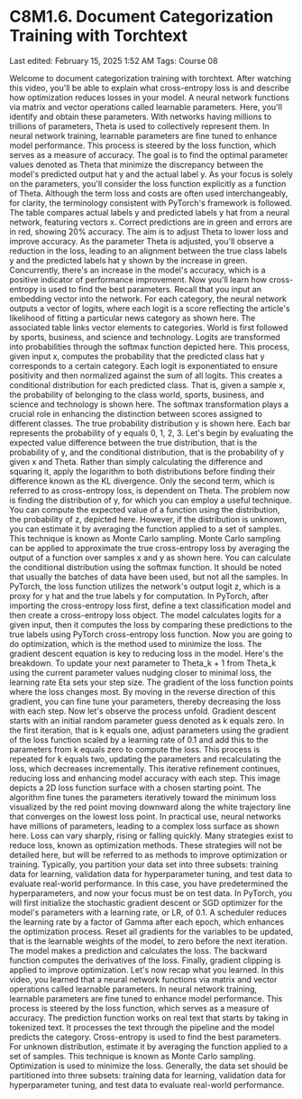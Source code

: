 # C8M1.6. Document Categorization Training with Torchtext

Last edited: February 15, 2025 1:52 AM
Tags: Course 08

Welcome to document categorization training with torchtext. After watching this video, you'll be able to explain what cross-entropy loss is and describe how optimization reduces losses in your model. A neural network functions via matrix and vector operations called learnable parameters. Here, you'll identify and obtain these parameters. With networks having millions to trillions of parameters, Theta is used to collectively represent them. In neural network training, learnable parameters are fine tuned to enhance model performance. This process is steered by the loss function, which serves as a measure of accuracy. The goal is to find the optimal parameter values denoted as Theta that minimize the discrepancy between the model's predicted output hat y and the actual label y. As your focus is solely on the parameters, you'll consider the loss function explicitly as a function of Theta. Although the term loss and costs are often used interchangeably, for clarity, the terminology consistent with PyTorch's framework is followed. The table compares actual labels y and predicted labels y hat from a neural network, featuring vectors x. Correct predictions are in green and errors are in red, showing 20% accuracy. The aim is to adjust Theta to lower loss and improve accuracy. As the parameter Theta is adjusted, you'll observe a reduction in the loss, leading to an alignment between the true class labels y and the predicted labels hat y shown by the increase in green. Concurrently, there's an increase in the model's accuracy, which is a positive indicator of performance improvement. Now you'll learn how cross-entropy is used to find the best parameters. Recall that you input an embedding vector into the network. For each category, the neural network outputs a vector of logits, where each logit is a score reflecting the article's likelihood of fitting a particular news category as shown here. The associated table links vector elements to categories. World is first followed by sports, business, and science and technology. Logits are transformed into probabilities through the softmax function depicted here. This process, given input x, computes the probability that the predicted class hat y corresponds to a certain category. Each logit is exponentiated to ensure positivity and then normalized against the sum of all logits. This creates a conditional distribution for each predicted class. That is, given a sample x, the probability of belonging to the class world, sports, business, and science and technology is shown here. The softmax transformation plays a crucial role in enhancing the distinction between scores assigned to different classes. The true probability distribution y is shown here. Each bar represents the probability of y equals 0, 1, 2, 3. Let's begin by evaluating the expected value difference between the true distribution, that is the probability of y, and the conditional distribution, that is the probability of y given x and Theta. Rather than simply calculating the difference and squaring it, apply the logarithm to both distributions before finding their difference known as the KL divergence. Only the second term, which is referred to as cross-entropy loss, is dependent on Theta. The problem now is finding the distribution of y, for which you can employ a useful technique. You can compute the expected value of a function using the distribution, the probability of z, depicted here. However, if the distribution is unknown, you can estimate it by averaging the function applied to a set of samples. This technique is known as Monte Carlo sampling. Monte Carlo sampling can be applied to approximate the true cross-entropy loss by averaging the output of a function over samples x and y as shown here. You can calculate the conditional distribution using the softmax function. It should be noted that usually the batches of data have been used, but not all the samples. In PyTorch, the loss function utilizes the network's output logit z, which is a proxy for y hat and the true labels y for computation. In PyTorch, after importing the cross-entropy loss first, define a text classification model and then create a cross-entropy loss object. The model calculates logits for a given input, then it computes the loss by comparing these predictions to the true labels using PyTorch cross-entropy loss function. Now you are going to do optimization, which is the method used to minimize the loss. The gradient descent equation is key to reducing loss in the model. Here's the breakdown. To update your next parameter to Theta_k + 1 from Theta_k using the current parameter values nudging closer to minimal loss, the learning rate Eta sets your step size. The gradient of the loss function points where the loss changes most. By moving in the reverse direction of this gradient, you can fine tune your parameters, thereby decreasing the loss with each step. Now let's observe the process unfold. Gradient descent starts with an initial random parameter guess denoted as k equals zero. In the first iteration, that is k equals one, adjust parameters using the gradient of the loss function scaled by a learning rate of 0.1 and add this to the parameters from k equals zero to compute the loss. This process is repeated for k equals two, updating the parameters and recalculating the loss, which decreases incrementally. This iterative refinement continues, reducing loss and enhancing model accuracy with each step. This image depicts a 2D loss function surface with a chosen starting point. The algorithm fine tunes the parameters iteratively toward the minimum loss visualized by the red point moving downward along the white trajectory line that converges on the lowest loss point. In practical use, neural networks have millions of parameters, leading to a complex loss surface as shown here. Loss can vary sharply, rising or falling quickly. Many strategies exist to reduce loss, known as optimization methods. These strategies will not be detailed here, but will be referred to as methods to improve optimization or training. Typically, you partition your data set into three subsets: training data for learning, validation data for hyperparameter tuning, and test data to evaluate real-world performance. In this case, you have predetermined the hyperparameters, and now your focus must be on test data. In PyTorch, you will first initialize the stochastic gradient descent or SGD optimizer for the model's parameters with a learning rate, or LR, of 0.1. A scheduler reduces the learning rate by a factor of Gamma after each epoch, which enhances the optimization process. Reset all gradients for the variables to be updated, that is the learnable weights of the model, to zero before the next iteration. The model makes a prediction and calculates the loss. The backward function computes the derivatives of the loss. Finally, gradient clipping is applied to improve optimization. Let's now recap what you learned. In this video, you learned that a neural network functions via matrix and vector operations called learnable parameters. In neural network training, learnable parameters are fine tuned to enhance model performance. This process is steered by the loss function, which serves as a measure of accuracy. The prediction function works on real text that starts by taking in tokenized text. It processes the text through the pipeline and the model predicts the category. Cross-entropy is used to find the best parameters. For unknown distribution, estimate it by averaging the function applied to a set of samples. This technique is known as Monte Carlo sampling. Optimization is used to minimize the loss. Generally, the data set should be partitioned into three subsets: training data for learning, validation data for hyperparameter tuning, and test data to evaluate real-world performance.
